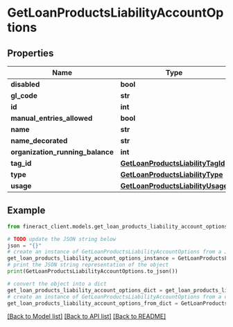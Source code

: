 # GetLoanProductsLiabilityAccountOptions


## Properties

Name | Type | Description | Notes
------------ | ------------- | ------------- | -------------
**disabled** | **bool** |  | [optional] 
**gl_code** | **str** |  | [optional] 
**id** | **int** |  | [optional] 
**manual_entries_allowed** | **bool** |  | [optional] 
**name** | **str** |  | [optional] 
**name_decorated** | **str** |  | [optional] 
**organization_running_balance** | **int** |  | [optional] 
**tag_id** | [**GetLoanProductsLiabilityTagId**](GetLoanProductsLiabilityTagId.md) |  | [optional] 
**type** | [**GetLoanProductsLiabilityType**](GetLoanProductsLiabilityType.md) |  | [optional] 
**usage** | [**GetLoanProductsLiabilityUsage**](GetLoanProductsLiabilityUsage.md) |  | [optional] 

## Example

```python
from fineract_client.models.get_loan_products_liability_account_options import GetLoanProductsLiabilityAccountOptions

# TODO update the JSON string below
json = "{}"
# create an instance of GetLoanProductsLiabilityAccountOptions from a JSON string
get_loan_products_liability_account_options_instance = GetLoanProductsLiabilityAccountOptions.from_json(json)
# print the JSON string representation of the object
print(GetLoanProductsLiabilityAccountOptions.to_json())

# convert the object into a dict
get_loan_products_liability_account_options_dict = get_loan_products_liability_account_options_instance.to_dict()
# create an instance of GetLoanProductsLiabilityAccountOptions from a dict
get_loan_products_liability_account_options_from_dict = GetLoanProductsLiabilityAccountOptions.from_dict(get_loan_products_liability_account_options_dict)
```
[[Back to Model list]](../README.md#documentation-for-models) [[Back to API list]](../README.md#documentation-for-api-endpoints) [[Back to README]](../README.md)


